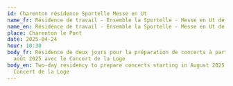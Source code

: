 ```yaml
---
id: Charenton résidence Sportelle Messe en Ut
name_fr: Résidence de travail - Ensemble la Sportelle - Messe en Ut de Mozart
name_en: Résidence de travail - Ensemble la Sportelle - Messe en Ut de Mozart
place: Charenton le Pont
date: 2025-04-24
hour: 10:30
body_fr: Résidence de deux jours pour la préparation de concerts à partir de
  août 2025 avec le Concert de la Loge
body_en: Two-day residency to prepare concerts starting in August 2025 with the
  Concert de la Loge
---
```

